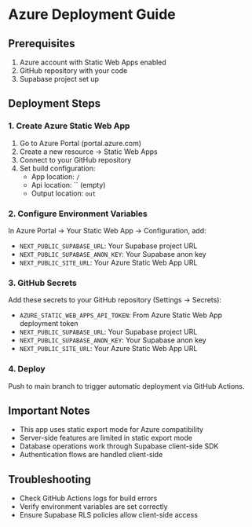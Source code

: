 # Azure Deployment Guide

## Prerequisites
1. Azure account with Static Web Apps enabled
2. GitHub repository with your code
3. Supabase project set up

## Deployment Steps

### 1. Create Azure Static Web App
1. Go to Azure Portal (portal.azure.com)
2. Create a new resource → Static Web Apps
3. Connect to your GitHub repository
4. Set build configuration:
   - App location: `/`
   - Api location: `` (empty)
   - Output location: `out`

### 2. Configure Environment Variables
In Azure Portal → Your Static Web App → Configuration, add:
- `NEXT_PUBLIC_SUPABASE_URL`: Your Supabase project URL
- `NEXT_PUBLIC_SUPABASE_ANON_KEY`: Your Supabase anon key
- `NEXT_PUBLIC_SITE_URL`: Your Azure Static Web App URL

### 3. GitHub Secrets
Add these secrets to your GitHub repository (Settings → Secrets):
- `AZURE_STATIC_WEB_APPS_API_TOKEN`: From Azure Static Web App deployment token
- `NEXT_PUBLIC_SUPABASE_URL`: Your Supabase project URL
- `NEXT_PUBLIC_SUPABASE_ANON_KEY`: Your Supabase anon key
- `NEXT_PUBLIC_SITE_URL`: Your Azure Static Web App URL

### 4. Deploy
Push to main branch to trigger automatic deployment via GitHub Actions.

## Important Notes
- This app uses static export mode for Azure compatibility
- Server-side features are limited in static export mode
- Database operations work through Supabase client-side SDK
- Authentication flows are handled client-side

## Troubleshooting
- Check GitHub Actions logs for build errors
- Verify environment variables are set correctly
- Ensure Supabase RLS policies allow client-side access
